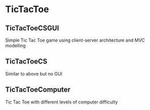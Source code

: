 # TicTacToe
## TicTacToeCSGUI
Simple Tic Tac Toe  game using client-server architecture and MVC modelling

## TicTacToeCS
Similar to above but no GUI

## TicTacToeComputer
Tic Tac Toe with different levels of computer difficulty
